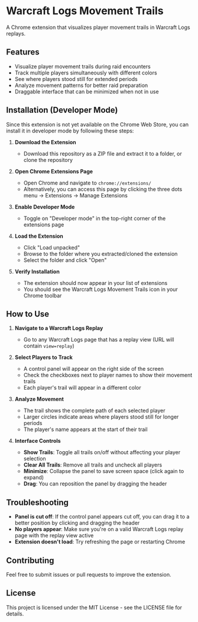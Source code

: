 # Warcraft Logs Movement Trails

A Chrome extension that visualizes player movement trails in Warcraft Logs replays.

## Features
- Visualize player movement trails during raid encounters
- Track multiple players simultaneously with different colors
- See where players stood still for extended periods
- Analyze movement patterns for better raid preparation
- Draggable interface that can be minimized when not in use

## Installation (Developer Mode)

Since this extension is not yet available on the Chrome Web Store, you can install it in developer mode by following these steps:

1. **Download the Extension**
   - Download this repository as a ZIP file and extract it to a folder, or clone the repository

2. **Open Chrome Extensions Page**
   - Open Chrome and navigate to `chrome://extensions/`
   - Alternatively, you can access this page by clicking the three dots menu → Extensions → Manage Extensions

3. **Enable Developer Mode**
   - Toggle on "Developer mode" in the top-right corner of the extensions page

4. **Load the Extension**
   - Click "Load unpacked"
   - Browse to the folder where you extracted/cloned the extension
   - Select the folder and click "Open"

5. **Verify Installation**
   - The extension should now appear in your list of extensions
   - You should see the Warcraft Logs Movement Trails icon in your Chrome toolbar

## How to Use

1. **Navigate to a Warcraft Logs Replay**
   - Go to any Warcraft Logs page that has a replay view (URL will contain `view=replay`)

2. **Select Players to Track**
   - A control panel will appear on the right side of the screen
   - Check the checkboxes next to player names to show their movement trails
   - Each player's trail will appear in a different color

3. **Analyze Movement**
   - The trail shows the complete path of each selected player
   - Larger circles indicate areas where players stood still for longer periods
   - The player's name appears at the start of their trail

4. **Interface Controls**
   - **Show Trails**: Toggle all trails on/off without affecting your player selection
   - **Clear All Trails**: Remove all trails and uncheck all players
   - **Minimize**: Collapse the panel to save screen space (click again to expand)
   - **Drag**: You can reposition the panel by dragging the header

## Troubleshooting

- **Panel is cut off**: If the control panel appears cut off, you can drag it to a better position by clicking and dragging the header
- **No players appear**: Make sure you're on a valid Warcraft Logs replay page with the replay view active
- **Extension doesn't load**: Try refreshing the page or restarting Chrome

## Contributing

Feel free to submit issues or pull requests to improve the extension.

## License

This project is licensed under the MIT License - see the LICENSE file for details.